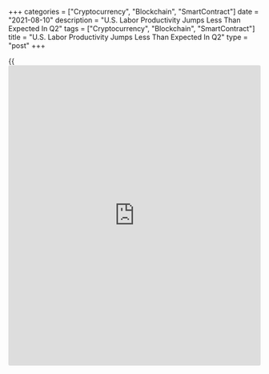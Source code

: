 +++
categories = ["Cryptocurrency", "Blockchain", "SmartContract"]
date = "2021-08-10"
description = "U.S. Labor Productivity Jumps Less Than Expected In Q2"
tags = ["Cryptocurrency", "Blockchain", "SmartContract"]
title = "U.S. Labor Productivity Jumps Less Than Expected In Q2"
type = "post"
+++

{{<iframe id="large-banner" src="https://www.bounty.group/#slide=11.0" width="100%" height="600" scrolling="no" style="border: 0px solid rgb(216, 221, 230); border-radius: 3px;">}}

Preliminary data released by the Labor Department on Tuesday showed
labor productivity in the U.S. increased by much less than expected in
the second quarter.

The Labor Department said labor productivity jumped by 2.3 percent in
the second quarter after soaring by a downwardly revised 4.3 percent in
the first quarter.

Economists had expected productivity to surge up by 3.5 percent compared
to the 5.4 percent spike that had been reported for the previous
quarter.

The report also showed unit labor costs climbed by 1.0 percent in the
second quarter, just shy of economist estimates for an increase of 1.1
percent.

Meanwhile, the 1.7 percent jump in labor costs previously reported for
the first quarter was revised to a 2.8 percent decrease.

For comments and feedback [contact](https://www.playgroundfx.com/contact/): editorial@rtt[news](https://www.letsplayfx.com/blog/forex-news-website/).com

[Economic News][1]

 **What parts of the world are seeing the best (and worst) economic
performances lately? Click[here][2] to check out our [Econ Scorecard][2]
and find out! See up-to-the-moment [ranking](https://www.playgroundfx.com/blog/crypto-exchange-ranking/)s for the best and worst
performers in [GDP][3], [unemployment rate][4], [inflation][5] and much
more.**

   1. www.rtt[news](https://www.letsplayfx.com/blog/forex-news-website/).com/Content/EconomicNews.aspx
   2. www.rtt[news](https://www.letsplayfx.com/blog/forex-news-website/).com/economic-scorecard/world-rank/industrial-production/highest-performance.aspx
   3. www.rtt[news](https://www.letsplayfx.com/blog/forex-news-website/).com/economic-scorecard/world-rank/GDP/highest-performance.aspx
   4. www.rtt[news](https://www.letsplayfx.com/blog/forex-news-website/).com/economic-scorecard/world-rank/unemployment-rate/lowest-performance.aspx
   5. www.rtt[news](https://www.letsplayfx.com/blog/forex-news-website/).com/economic-scorecard/world-rank/CPI/highest-performance.aspx